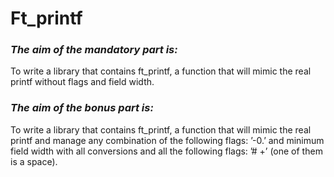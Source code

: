 # Ft_printf
### ***The aim of the mandatory part is:***
To write a library that contains ft_printf, a function that will mimic the real printf without flags and field width.
### ***The aim of the bonus part is:***
To write a library that contains ft_printf, a function that will mimic the real printf and manage any combination of the following flags: ’-0.’ and minimum field width with all conversions and all the following flags: ’# +’ (one of them is a space).
